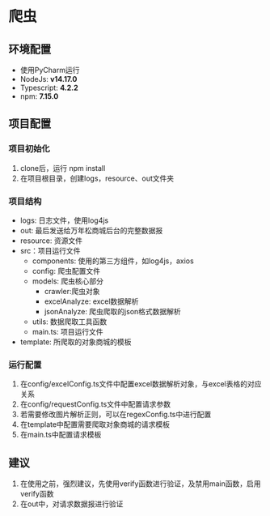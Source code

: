 # 爬虫

## 环境配置

+ 使用PyCharm运行
+ NodeJs: **v14.17.0**
+ Typescript: **4.2.2**
+ npm: **7.15.0**

## 项目配置

### 项目初始化

1. clone后，运行 npm install
2. 在项目根目录，创建logs，resource、out文件夹

### 项目结构

+ logs: 日志文件，使用log4js
+ out: 最后发送给万年松商城后台的完整数据报
+ resource: 资源文件
+ src：项目运行文件
    + components: 使用的第三方组件，如log4js，axios
    + config: 爬虫配置文件
    + models: 爬虫核心部分
        + crawler:爬虫对象
        + excelAnalyze: excel数据解析
        + jsonAnalyze: 爬虫爬取的json格式数据解析
    + utils: 数据爬取工具函数
    + main.ts: 项目运行文件
+ template: 所爬取的对象商城的模板

### 运行配置

1. 在config/excelConfig.ts文件中配置excel数据解析对象，与excel表格的对应关系
2. 在config/requestConfig.ts文件中配置请求参数
3. 若需要修改图片解析正则，可以在regexConfig.ts中进行配置
4. 在template中配置需要爬取对象商城的请求模板
5. 在main.ts中配置请求模板

## 建议

1. 在使用之前，强烈建议，先使用verify函数进行验证，及禁用main函数，启用verify函数
2. 在out中，对请求数据报进行验证
